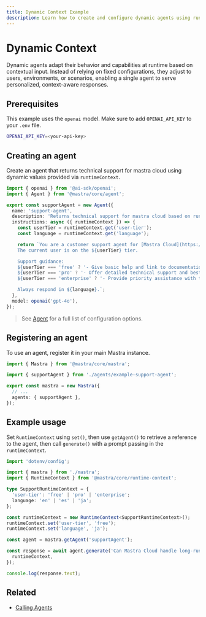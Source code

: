 ```yaml
---
title: Dynamic Context Example
description: Learn how to create and configure dynamic agents using runtime context in Mastra.
---
```


# Dynamic Context

Dynamic agents adapt their behavior and capabilities at runtime based on contextual input. Instead of relying on fixed configurations, they adjust to users, environments, or scenarios, enabling a single agent to serve personalized, context-aware responses.

## Prerequisites

This example uses the `openai` model. Make sure to add `OPENAI_API_KEY` to your `.env` file.

```bash filename=".env" copy
OPENAI_API_KEY=<your-api-key>
```

## Creating an agent

Create an agent that returns technical support for mastra cloud using dynamic values provided via `runtimeContext`.

```typescript filename="src/mastra/agents/example-support-agent.ts" showLineNumbers copy
import { openai } from '@ai-sdk/openai';
import { Agent } from '@mastra/core/agent';

export const supportAgent = new Agent({
  name: 'support-agent',
  description: 'Returns technical support for mastra cloud based on runtime context',
  instructions: async ({ runtimeContext }) => {
    const userTier = runtimeContext.get('user-tier');
    const language = runtimeContext.get('language');

    return `You are a customer support agent for [Mastra Cloud](https://mastra.ai/en/docs/mastra-cloud/overview).
    The current user is on the ${userTier} tier.

    Support guidance:
    ${userTier === 'free' ? '- Give basic help and link to documentation.' : ''}
    ${userTier === 'pro' ? '- Offer detailed technical support and best practices.' : ''}
    ${userTier === 'enterprise' ? '- Provide priority assistance with tailored solutions.' : ''}

    Always respond in ${language}.`;
  },
  model: openai('gpt-4o'),
});
```

> See [Agent](/docs/reference/agents/agent) for a full list of configuration options.

## Registering an agent

To use an agent, register it in your main Mastra instance.

```typescript filename="src/mastra/index.ts" showLineNumbers copy
import { Mastra } from '@mastra/core/mastra';

import { supportAgent } from './agents/example-support-agent';

export const mastra = new Mastra({
  // ...
  agents: { supportAgent },
});
```

## Example usage

Set `RuntimeContext` using `set()`, then use `getAgent()` to retrieve a reference to the agent, then call `generate()` with a prompt passing in the `runtimeContext`.

```typescript filename="src/test-support-agent.ts" showLineNumbers copy
import 'dotenv/config';

import { mastra } from './mastra';
import { RuntimeContext } from '@mastra/core/runtime-context';

type SupportRuntimeContext = {
  'user-tier': 'free' | 'pro' | 'enterprise';
  language: 'en' | 'es' | 'ja';
};

const runtimeContext = new RuntimeContext<SupportRuntimeContext>();
runtimeContext.set('user-tier', 'free');
runtimeContext.set('language', 'ja');

const agent = mastra.getAgent('supportAgent');

const response = await agent.generate('Can Mastra Cloud handle long-running requests?', {
  runtimeContext,
});

console.log(response.text);
```

## Related

- [Calling Agents](./calling-agents#from-the-command-line)
